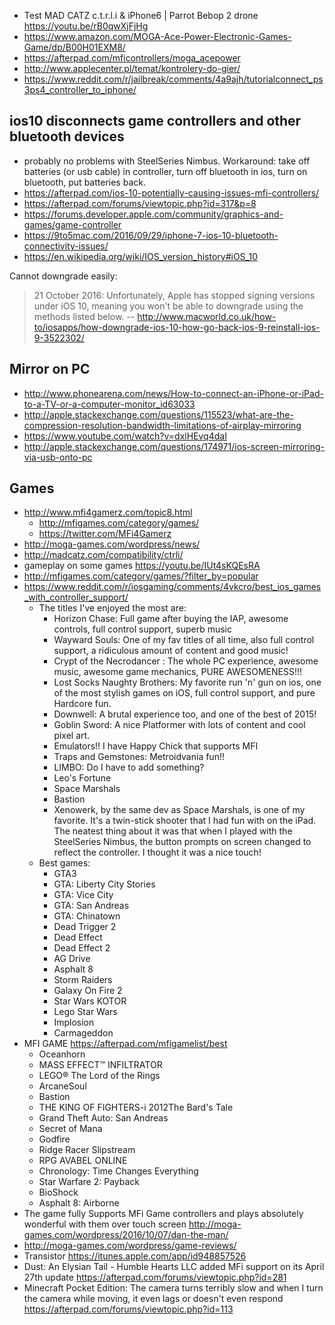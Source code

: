 - Test MAD CATZ c.t.r.l.i & iPhone6 | Parrot Bebop 2 drone https://youtu.be/rB0qwXjFjHg
- https://www.amazon.com/MOGA-Ace-Power-Electronic-Games-Game/dp/B00H01EXM8/
- https://afterpad.com/mficontrollers/moga_acepower
- http://www.applecenter.pl/temat/kontrolery-do-gier/
- https://www.reddit.com/r/jailbreak/comments/4a9ajh/tutorialconnect_ps3ps4_controller_to_iphone/

## ios10 disconnects game controllers and other bluetooth devices

- probably no problems with SteelSeries Nimbus. Workaround: take off batteries (or usb cable) in controller, turn off bluetooth in ios, turn on bluetooth, put batteries back.
- https://afterpad.com/ios-10-potentially-causing-issues-mfi-controllers/
- https://afterpad.com/forums/viewtopic.php?id=317&p=8
- https://forums.developer.apple.com/community/graphics-and-games/game-controller
- https://9to5mac.com/2016/09/29/iphone-7-ios-10-bluetooth-connectivity-issues/
- https://en.wikipedia.org/wiki/IOS_version_history#iOS_10

Cannot downgrade easily:

> 21 October 2016: Unfortunately, Apple has stopped signing versions under iOS 10, meaning you won't be able to downgrade using the methods listed below.
> -- http://www.macworld.co.uk/how-to/iosapps/how-downgrade-ios-10-how-go-back-ios-9-reinstall-ios-9-3522302/

## Mirror on PC

- http://www.phonearena.com/news/How-to-connect-an-iPhone-or-iPad-to-a-TV-or-a-computer-monitor_id63033
- http://apple.stackexchange.com/questions/115523/what-are-the-compression-resolution-bandwidth-limitations-of-airplay-mirroring
- https://www.youtube.com/watch?v=dxlHEvq4daI
- http://apple.stackexchange.com/questions/174971/ios-screen-mirroring-via-usb-onto-pc

## Games

- http://www.mfi4gamerz.com/topic8.html
  - http://mfigames.com/category/games/
  - https://twitter.com/MFi4Gamerz
- http://moga-games.com/wordpress/news/
- http://madcatz.com/compatibility/ctrli/
- gameplay on some games https://youtu.be/IUt4sKQEsRA
- http://mfigames.com/category/games/?filter_by=popular
- https://www.reddit.com/r/iosgaming/comments/4vkcro/best_ios_games_with_controller_support/
  - The titles I've enjoyed the most are:
    - Horizon Chase: Full game after buying the IAP, awesome controls, full control support, superb music
    - Wayward Souls: One of my fav titles of all time, also full control support, a ridiculous amount of content and good music!
    - Crypt of the Necrodancer : The whole PC experience, awesome music, awesome game mechanics, PURE AWESOMENESS!!!
    - Lost Socks Naughty Brothers: My favorite run 'n' gun on ios, one of the most stylish games on iOS, full control support, and pure Hardcore fun.
    - Downwell: A brutal experience too, and one of the best of 2015!
    - Goblin Sword: A nice Platformer with lots of content and cool pixel art.
    - Emulators!! I have Happy Chick that supports MFI
    - Traps and Gemstones: Metroidvania fun!!
    - LIMBO: Do I have to add something?
    - Leo's Fortune
    - Space Marshals
    - Bastion
    - Xenowerk, by the same dev as Space Marshals, is one of my favorite. It's a twin-stick shooter that I had fun with on the iPad. The neatest thing about it was that when I played with the SteelSeries Nimbus, the button prompts on screen changed to reflect the controller. I thought it was a nice touch!
  - Best games:
    - GTA3
    - GTA: Liberty City Stories
    - GTA: Vice City
    - GTA: San Andreas
    - GTA: Chinatown
    - Dead Trigger 2
    - Dead Effect
    - Dead Effect 2
    - AG Drive
    - Asphalt 8
    - Storm Raiders
    - Galaxy On Fire 2
    - Star Wars KOTOR
    - Lego Star Wars
    - Implosion
    - Carmageddon
- MFI GAME https://afterpad.com/mfigamelist/best
  - Oceanhorn
  - MASS EFFECT™ INFILTRATOR
  - LEGO® The Lord of the Rings
  - ArcaneSoul
  - Bastion
  - THE KING OF FIGHTERS-i 2012The Bard's Tale
  - Grand Theft Auto: San Andreas
  - Secret of Mana
  - Godfire
  - Ridge Racer Slipstream
  - RPG AVABEL ONLINE
  - Chronology: Time Changes Everything
  - Star Warfare 2: Payback
  - BioShock
  - Asphalt 8: Airborne
- The game fully Supports MFi Game controllers and plays absolutely wonderful with them over touch screen http://moga-games.com/wordpress/2016/10/07/dan-the-man/
- http://moga-games.com/wordpress/game-reviews/
- Transistor https://itunes.apple.com/app/id948857526
- Dust: An Elysian Tail - Humble Hearts LLC added MFi support on its April 27th update https://afterpad.com/forums/viewtopic.php?id=281
- Minecraft Pocket Edition: The camera turns terribly slow
and when I turn the camera while moving, it even lags or doesn't even respond https://afterpad.com/forums/viewtopic.php?id=113
